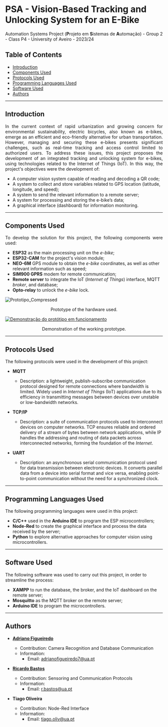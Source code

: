 # PSA - Vision-Based Tracking and Unlocking System for an E-Bike

Automation Systems Project (**P**rojeto em **S**istemas de **A**utomação) - Group 2 - Class P4 - University of Aveiro - 2023/24

## Table of Contents

- [Introduction](#introduction)
- [Components Used](#components-used)
- [Protocols Used](#protocols-used)
- [Programming Languages Used](#programming-languages-used)
- [Software Used](#software-used)
- [Authors](#authors)



---
## Introduction

<p align="justify">
In the current context of rapid urbanization and growing concern for environmental sustainability, electric bicycles, also known as e-bikes, emerge as an efficient and eco-friendly alternative for urban transportation. However, managing and securing these e-bikes presents significant challenges, such as real-time tracking and access control limited to authorized users. To address these issues, this project proposes the development of an integrated tracking and unlocking system for e-bikes, using technologies related to the Internet of Things (IoT). In this way, the project's objectives were the development of:</p>

- A computer vision system capable of reading and decoding a QR code;
- A system to collect and store variables related to GPS location (latitude, longitude, and speed);
- A system to send the relevant information to a remote server;
- A system for processing and storing the e-bike’s data;
- A graphical interface (dashboard) for information monitoring.

---
## Components Used

<p align="justify">
To develop the solution for this project, the following components were used:</p>

- **ESP32** as the main processing unit on the _e-bike_;
- **ESP32-CAM** for the project's vision module;
- **NEO-6M** GPS module to obtain the _e-bike_ coordinates, as well as other relevant information such as speed;
- **SIM900 GPRS** modem for remote communication;
- **Remote server** to integrate the IoT (_Internet of Things_) interface, MQTT _broker_, and database;
- **Opto-relay** to unlock the _e-bike_ lock.


![Prototipo_Compressed](https://github.com/RBastos36/PSA-eBike-Project/assets/145439743/723f937c-b5d7-47ad-88e4-f71a5076ce88)

<p align="center">
Prototype of the hardware used.
</p>

[![Demonstração do protótipo em funcionamento](https://img.youtube.com/vi/8IhwF9_wa2A/0.jpg)](https://www.youtube.com/watch?v=8IhwF9_wa2A)
<p align="center">
Demonstration of the working prototype.
</p>


---
## Protocols Used

The following protocols were used in the development of this project:

- **MQTT**
  - Description: a lightweight, publish-subscribe communication protocol designed for remote connections where bandwidth is limited. Widely used in *Internet of Things* (IoT) applications due to its efficiency in transmitting messages between devices over unstable or low-bandwidth networks.

- **TCP/IP**
  - Description: a suite of communication protocols used to interconnect devices on computer networks. TCP ensures reliable and ordered delivery of a stream of bytes between network applications, while IP handles the addressing and routing of data packets across interconnected networks, forming the foundation of the *Internet*.

- **UART**
  - Description: an asynchronous serial communication protocol used for data transmission between electronic devices. It converts parallel data from a device into serial format and vice versa, enabling point-to-point communication without the need for a synchronized clock.


---
## Programming Languages Used

The following programming languages were used in this project:

- **C/C++** used in the **Arduino IDE** to program the ESP microcontrollers;
- **Node-Red** to create the graphical interface and process the data received by the server;
- **Python** to explore alternative approaches for computer vision using microcontrollers.


---
## Software Used

The following software was used to carry out this project, in order to streamline the process:

- **XAMPP** to run the database, the broker, and the IoT dashboard on the remote server;
- **Mosquitto** as the MQTT broker on the remote server;
- **Arduino IDE** to program the microcontrollers.

---
## Authors

- **[Adriano Figueiredo](https://github.com/AdrianoFF10)**
  - Contribution: Camera Recognition and Database Communication
  - Information:
    - Email: adrianofigueiredo7@ua.pt

- **[Ricardo Bastos](https://github.com/RBastos36)**
  - Contribution: Sensoring and Communication Protocols
  - Information:
    - Email: r.bastos@ua.pt
   
- **Tiago Oliveira**
  - Contribution: Node-Red Interface
  - Information:
    - Email: tiago.oliv@ua.pt
